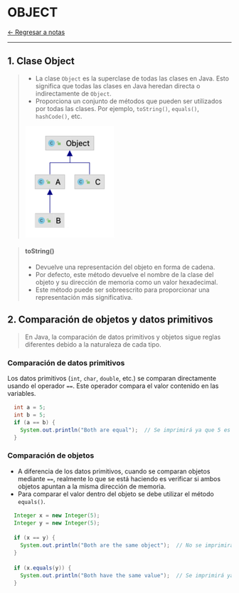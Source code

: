 # OBJECT

[← Regresar a notas](../../README.md) <br>

---

## 1. Clase Object
> - La clase `Object` es la superclase de todas las clases en Java. Esto significa que todas las clases en Java heredan directa o indirectamente de `Object`. 
> - Proporciona un conjunto de métodos que pueden ser utilizados por todas las clases. Por ejemplo, `toString()`, `equals()`, `hashCode()`, etc.
>
> <img src="../resources/images/11-oop/object.png" width="200" height="250">

> #### toString()
> - Devuelve una representación del objeto en forma de cadena.
> - Por defecto, este método devuelve el nombre de la clase del objeto y su dirección de memoria como un valor hexadecimal.
> - Este método puede ser sobreescrito para proporcionar una representación más significativa.




## 2. Comparación de objetos y datos primitivos

> En Java, la comparación de datos primitivos y objetos sigue reglas diferentes debido a la naturaleza de cada tipo. 

### Comparación de datos primitivos
Los datos primitivos (`int`, `char`, `double`, etc.) se comparan directamente usando el operador `==`. 
Este operador compara el valor contenido en las variables.

```java
  int a = 5;
  int b = 5;
  if (a == b) {
    System.out.println("Both are equal");  // Se imprimirá ya que 5 es igual a 5
  }
```

### Comparación de objetos
- A diferencia de los datos primitivos, cuando se comparan objetos mediante `==`, realmente lo que se está haciendo es verificar si ambos objetos apuntan a la misma dirección de memoria.
- Para comparar el valor dentro del objeto se debe utilizar el método `equals()`.

```java
  Integer x = new Integer(5);
  Integer y = new Integer(5);
  
  if (x == y) {
    System.out.println("Both are the same object");  // No se imprimirá, ya que x e y no apuntan a la misma dirección de memoria
  }
  
  if (x.equals(y)) {
    System.out.println("Both have the same value");  // Se imprimirá ya que x e y contienen el mismo valor
  }
```
